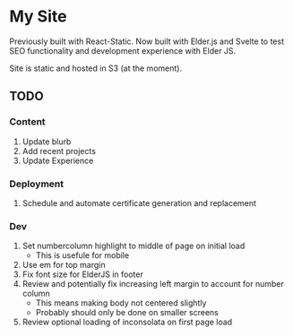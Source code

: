 
# My Site

Previously built with React-Static. Now built with Elder.js and Svelte to test SEO functionality and development experience with Elder JS.

Site is static and hosted in S3 (at the moment).

## TODO

### Content

1. Update blurb
2. Add recent projects
3. Update Experience

### Deployment

1. Schedule and automate certificate generation and replacement

### Dev

1. Set numbercolumn highlight to middle of page on initial load
   - This is usefule for mobile
2. Use em for top margin
3. Fix font size for ElderJS in footer
4. Review and potentially fix increasing left margin to account for number column
   - This means making body not centered slightly
   - Probably should only be done on smaller screens
5. Review optional loading of inconsolata on first page load
